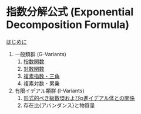 # 指数分解公式 (Exponential Decomposition Formula)

[はじめに](preface.md)  
1. 一般類群 (G-Variants)
   1. [指数関数](1_1_exp.md)  
   1. [対数関数](1_2_log.md)  
   1. [複素指数・三角](1_3_trigexp.md)  
   1. 複素対数・累乗  
1. 有限イデアル類群 (I-Variants)
   1. [形式的べき級数環およびp進イデアル体との関係](2_1_ideal_field.md)
   1. 存在比{アバンダンス}と物質量
